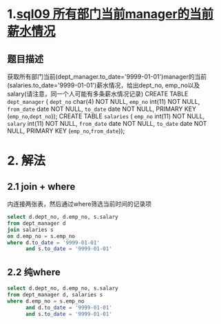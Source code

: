 # 1.[sql09 所有部门当前manager的当前薪水情况](https://www.nowcoder.com/practice/4c8b4a10ca5b44189e411107e1d8bec1?tpId=82&tags=&title=&diffculty=0&judgeStatus=0&rp=1&ru=%2Fta%2Fsql&qru=%2Fta%2Fsql%2Fquestion-ranking)

## 题目描述

获取所有部门当前(dept_manager.to_date='9999-01-01')manager的当前(salaries.to_date='9999-01-01')薪水情况，给出dept_no, emp_no以及salary(请注意，同一个人可能有多条薪水情况记录)
CREATE TABLE `dept_manager` (
`dept_no` char(4) NOT NULL,
`emp_no` int(11) NOT NULL,
`from_date` date NOT NULL,
`to_date` date NOT NULL,
PRIMARY KEY (`emp_no`,`dept_no`));
CREATE TABLE `salaries` (
`emp_no` int(11) NOT NULL,
`salary` int(11) NOT NULL,
`from_date` date NOT NULL,
`to_date` date NOT NULL,
PRIMARY KEY (`emp_no`,`from_date`));

# 2. 解法

## 2.1 join + where

内连接两张表，然后通过where筛选当前时间的记录项

```sql
select d.dept_no, d.emp_no, s.salary
from dept_manager d
join salaries s
on d.emp_no = s.emp_no
where d.to_date = '9999-01-01'
      and s.to_date = '9999-01-01'
```

## 2.2  纯where

```sql
select d.dept_no, d.emp_no, s.salary
from dept_manager d, salaries s
where d.emp_no = s.emp_no
      and d.to_date = '9999-01-01'
      and s.to_date = '9999-01-01'
```



 

